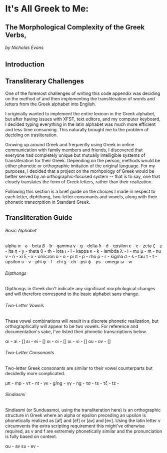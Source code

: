# It's All Greek to Me:
## The Morphological Complexity of the Greek Verbs,
###### by Nicholas Evans

## Introduction

## Transliterary Challenges

One of the foremost challenges of writing this code appendix was deciding on the method of 
and then implementing the transliteration of words and letters from the Greek alphabet into
English.

I originially wanted to implement the entire lexicon in the Greek alphabet, but after having
issues with XFST, text editors, and my computer keyboard, I decided typing everything in the
latin alphabet was much more efficient and less time consuming. This naturally brought me to 
the problem of deciding on trasliteration.

Growing up around Greek and frequently using Greek in online communication with family members
and friends, I discovered that everyone had completely unique but mutually intelligible systems
of transliteration for their Greek. Depending on the person, methods would be either phonetic
or orthographic imitation of the original language. For my purposes, I decided that a project
on the morhpology of Greek would be better served by an orthographic-focused system -- that is
to say, one that closely translates the form of Greek letters, rather than their realization.

Following this section is a brief guide on the choices I made in respect to each letter, diphthong,
two-letter consonants and vowels, along with their phonetic transcrpition in Standard Greek.

## Transliteration Guide

###### Basic Alphabet

alpha	α - a - 
beta	β - b - 
gamma	γ - g - 
delta	δ - d - 
epsilon	ε - e - 
zeta	ζ - z - 
ita	η - y - 
theta	θ - th - 
iota	ι - i - 
kappa	κ - k - 
lambda	λ - l - 
mu	μ - m - 
nu	ν - n - 
xi	ξ - x - 
omicron	ο - o - 
pi	π - p - 
rho	ρ - r - 
sigma	σ - s - 
tau	τ - t - 
upsilon	υ - v - 
phi	φ - f - 
chi	χ - ch - 
psi	ψ - ps - 
omega	ω - w - 

###### Dipthongs

Dipthongs in Greek don't indicate any significant morphological changes and will therefore
correspond to the basic alphabet sans change.

###### Two-Letter Vowels

These vowel combinations will result in a discrete phonetic realization, but orthographically will
appear to be two vowels. For reference and documentation's sake, I've listed their phonetic
transcriptions below.

αι - ai - []
ει - ei - []
οι - oi - []
υι - vi - []
ου - ov - []

###### Two-Letter Consonants

Two-letter Greek consonants are similar to their vowel counterparts but decidedly more complicated.


μπ - mp -
ντ - nt -
γκ - g/ng -
γγ - ng -
τσ - ts -
τζ - tz -

###### *Sindiasmi*

Sindiasmi (or Sunduasmoi, using the transliteration here) is an orthographic structure in Greek where 
an alpha or epsilon preceding an upsilon is phonetically realized as [af] and [ef] or [av] and [ev].
Using the latin letter v circumvents the extra scripting requirement this might've otherwise
required, as v and f are extremely phonetically similar and the pronunciation is fully based on
context.

αυ - av
ευ - ev - 


